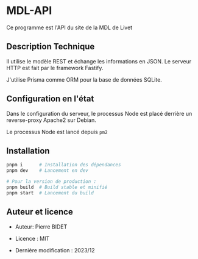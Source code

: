 # MDL-API

Ce programme est l'API du site de la MDL de Livet

## Description Technique

Il utilise le modèle REST et échange les informations en JSON.
Le serveur HTTP est fait par le framework Fastify.

J'utilise Prisma comme ORM pour la base de données SQLite.

## Configuration en l'état

Dans le configuration du serveur, le processus Node est placé derrière
un reverse-proxy Apache2 sur Debian.

Le processus Node est lancé depuis `pm2`

## Installation


```bash
pnpm i      # Installation des dépendances
pnpm dev    # Lancement en dev

# Pour la version de production : 
pnpm build  # Build stable et minifié
pnpm start  # Lancement du build
```
## Auteur et licence

- Auteur: Pierre BIDET

- Licence : MIT

- Dernière modification : 2023/12
